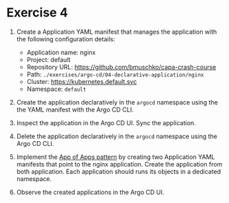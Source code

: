 # Exercise 4

1. Create a Application YAML manifest that manages the application with the following configuration details:

    - Application name: nginx
    - Project: default
    - Repository URL: https://github.com/bmuschko/capa-crash-course
    - Path: `./exercises/argo-cd/04-declarative-application/nginx`
    - Cluster: https://kubernetes.default.svc
    - Namespace: `default`

2. Create the application declaratively in the `argocd` namespace using the the YAML manifest with the Argo CD CLI.
3. Inspect the application in the Argo CD UI. Sync the application.
4. Delete the application declaratively in the `argocd` namespace using the Argo CD CLI.
5. Implement the [App of Apps pattern](https://argo-cd.readthedocs.io/en/stable/operator-manual/cluster-bootstrapping/#app-of-apps-pattern) by creating two Application YAML manifests that point to the nginx application. Create the application from both application. Each application should runs its objects in a dedicated namespace.
6. Observe the created applications in the Argo CD UI.
